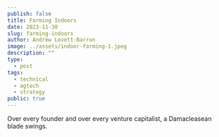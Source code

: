 ```yaml
---
publish: false
title: Farming Indoors
date: 2023-11-30
slug: farming-indoors
author: Andrew Lovett-Barron
image: ../assets/indoor-farming-1.jpeg
description: ""
type:
  - post
tags:
  - technical
  - agtech
  - strategy
public: true
---
```

Over every founder and over every venture capitalist, a Damacleasean blade swings.
